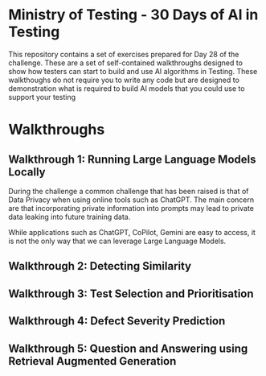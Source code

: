 # Ministry of Testing - 30 Days of AI in Testing
This repository contains a set of exercises prepared for Day 28 of the challenge. 
These are a set of self-contained walkthroughs designed to show how testers can start to build and use AI algorithms in Testing.
These walkthoughs do not require you to write any code but are designed to demonstration what is required to build AI models that you could use to support your testing



# Walkthroughs

## Walkthrough 1: Running Large Language Models Locally
During the challenge a common challenge that has been raised is that of Data Privacy when using online tools such as ChatGPT.
The main concern are that incorporating private information into prompts may lead to private data leaking into future training data.

While applications such as ChatGPT, CoPilot, Gemini are easy to access, it is not the only way that we can leverage Large Language Models.


## Walkthrough 2: Detecting Similarity

## Walkthrough 3: Test Selection and Prioritisation

## Walkthrough 4: Defect Severity Prediction

## Walkthrough 5: Question and Answering using Retrieval Augmented Generation